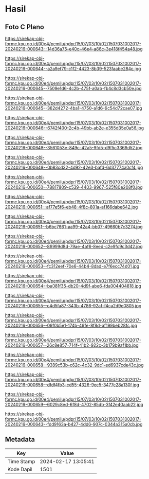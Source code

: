 # Hasil

## Foto C Plano

https://sirekap-obj-formc.kpu.go.id/00e4/pemilu/pdpr/15/07/03/10/02/1507031002017-20240216-000643--14d36a75-e40c-46e4-a86c-3e418f454a48.jpg

https://sirekap-obj-formc.kpu.go.id/00e4/pemilu/pdpr/15/07/03/10/02/1507031002017-20240216-000644--a2a9ef79-c1f2-4423-8b39-523faabe284c.jpg

https://sirekap-obj-formc.kpu.go.id/00e4/pemilu/pdpr/15/07/03/10/02/1507031002017-20240216-000645--7509e1d6-4c2b-475f-a0ab-fb4c8d3cb50e.jpg

https://sirekap-obj-formc.kpu.go.id/00e4/pemilu/pdpr/15/07/03/10/02/1507031002017-20240216-000645--382d4272-4ba1-4750-a1d6-9c54d72cae07.jpg

https://sirekap-obj-formc.kpu.go.id/00e4/pemilu/pdpr/15/07/03/10/02/1507031002017-20240216-000646--6742f400-2c4b-49bb-ab2e-e355d35e0a56.jpg

https://sirekap-obj-formc.kpu.go.id/00e4/pemilu/pdpr/15/07/03/10/02/1507031002017-20240216-000648--3561053e-849c-42a5-9fd5-d9f5c3369d52.jpg

https://sirekap-obj-formc.kpu.go.id/00e4/pemilu/pdpr/15/07/03/10/02/1507031002017-20240216-000648--0b83cd32-4d92-42e3-bafd-6d37774a0cf4.jpg

https://sirekap-obj-formc.kpu.go.id/00e4/pemilu/pdpr/15/07/03/10/02/1507031002017-20240216-000650--78817809-c539-4403-9967-525f80e208f0.jpg

https://sirekap-obj-formc.kpu.go.id/00e4/pemilu/pdpr/15/07/03/10/02/1507031002017-20240216-000651--af77e5f6-eb48-4f8c-801a-af166dabe642.jpg

https://sirekap-obj-formc.kpu.go.id/00e4/pemilu/pdpr/15/07/03/10/02/1507031002017-20240216-000651--b6bc7661-aa99-42a4-bb07-49660b7c3274.jpg

https://sirekap-obj-formc.kpu.go.id/00e4/pemilu/pdpr/15/07/03/10/02/1507031002017-20240216-000652--89999d8d-79ae-4af6-8eed-c2e9fc9c3d42.jpg

https://sirekap-obj-formc.kpu.go.id/00e4/pemilu/pdpr/15/07/03/10/02/1507031002017-20240216-000653--fc312eef-70e6-44b4-8dad-e7f6ecc74d01.jpg

https://sirekap-obj-formc.kpu.go.id/00e4/pemilu/pdpr/15/07/03/10/02/1507031002017-20240216-000654--ba081f35-db20-4d9f-abe6-fda004404818.jpg

https://sirekap-obj-formc.kpu.go.id/00e4/pemilu/pdpr/15/07/03/10/02/1507031002017-20240216-000655--c4d5fa87-343b-4786-92af-f4ca2d9e0805.jpg

https://sirekap-obj-formc.kpu.go.id/00e4/pemilu/pdpr/15/07/03/10/02/1507031002017-20240216-000656--09f0b5e1-174b-49fe-8f8d-af199beb28fc.jpg

https://sirekap-obj-formc.kpu.go.id/00e4/pemilu/pdpr/15/07/03/10/02/1507031002017-20240216-000657--26c8e857-714f-41b2-922c-3b179b9af1bb.jpg

https://sirekap-obj-formc.kpu.go.id/00e4/pemilu/pdpr/15/07/03/10/02/1507031002017-20240216-000658--9389c53b-c62c-4c32-9dc1-ed6937cde43c.jpg

https://sirekap-obj-formc.kpu.go.id/00e4/pemilu/pdpr/15/07/03/10/02/1507031002017-20240216-000658--dfdf4fb3-cd55-4326-9ec5-3477c28a130f.jpg

https://sirekap-obj-formc.kpu.go.id/00e4/pemilu/pdpr/15/07/03/10/02/1507031002017-20240216-000659--6029c8ed-6f8d-4702-85db-3f42e40aab22.jpg

https://sirekap-obj-formc.kpu.go.id/00e4/pemilu/pdpr/15/07/03/10/02/1507031002017-20240216-000643--fdd9163a-b427-4dd6-907c-0344a315a0cb.jpg


## Metadata

| Key        | Value               |
| ---------- | ------------------- |
| Time Stamp | 2024-02-17 13:05:41 |
| Kode Dapil | 1501                |



